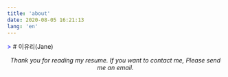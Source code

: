 ```yaml
---
title: 'about'
date: 2020-08-05 16:21:13
lang: 'en'
---
```


<span style="color:blue">></span> # 이유리(Jane)

<div align="center">

_Thank you for reading my resume. If you want to contact me, Please send me an email._

</div>
